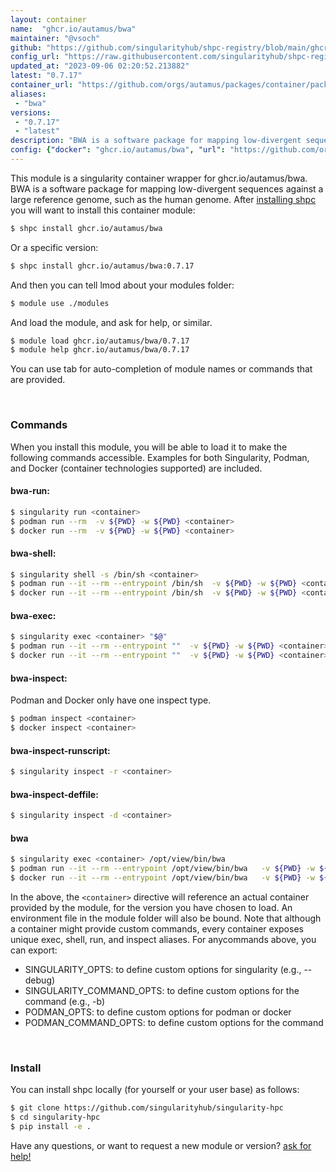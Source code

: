 ```yaml
---
layout: container
name:  "ghcr.io/autamus/bwa"
maintainer: "@vsoch"
github: "https://github.com/singularityhub/shpc-registry/blob/main/ghcr.io/autamus/bwa/container.yaml"
config_url: "https://raw.githubusercontent.com/singularityhub/shpc-registry/main/ghcr.io/autamus/bwa/container.yaml"
updated_at: "2023-09-06 02:20:52.213882"
latest: "0.7.17"
container_url: "https://github.com/orgs/autamus/packages/container/package/bwa"
aliases:
 - "bwa"
versions:
 - "0.7.17"
 - "latest"
description: "BWA is a software package for mapping low-divergent sequences against a large reference genome, such as the human genome."
config: {"docker": "ghcr.io/autamus/bwa", "url": "https://github.com/orgs/autamus/packages/container/package/bwa", "maintainer": "@vsoch", "description": "BWA is a software package for mapping low-divergent sequences against a large reference genome, such as the human genome.", "latest": {"0.7.17": "sha256:cec40797bbe92df24dc4ddf9e9c9cce44fe068bfbf27b0e3bc0b3b6be65b6e3a"}, "tags": {"0.7.17": "sha256:cec40797bbe92df24dc4ddf9e9c9cce44fe068bfbf27b0e3bc0b3b6be65b6e3a", "latest": "sha256:cec40797bbe92df24dc4ddf9e9c9cce44fe068bfbf27b0e3bc0b3b6be65b6e3a"}, "aliases": {"bwa": "/opt/view/bin/bwa"}}
---
```


This module is a singularity container wrapper for ghcr.io/autamus/bwa.
BWA is a software package for mapping low-divergent sequences against a large reference genome, such as the human genome.
After [installing shpc](#install) you will want to install this container module:


```bash
$ shpc install ghcr.io/autamus/bwa
```

Or a specific version:

```bash
$ shpc install ghcr.io/autamus/bwa:0.7.17
```

And then you can tell lmod about your modules folder:

```bash
$ module use ./modules
```

And load the module, and ask for help, or similar.

```bash
$ module load ghcr.io/autamus/bwa/0.7.17
$ module help ghcr.io/autamus/bwa/0.7.17
```

You can use tab for auto-completion of module names or commands that are provided.

<br>

### Commands

When you install this module, you will be able to load it to make the following commands accessible.
Examples for both Singularity, Podman, and Docker (container technologies supported) are included.

#### bwa-run:

```bash
$ singularity run <container>
$ podman run --rm  -v ${PWD} -w ${PWD} <container>
$ docker run --rm  -v ${PWD} -w ${PWD} <container>
```

#### bwa-shell:

```bash
$ singularity shell -s /bin/sh <container>
$ podman run --it --rm --entrypoint /bin/sh  -v ${PWD} -w ${PWD} <container>
$ docker run --it --rm --entrypoint /bin/sh  -v ${PWD} -w ${PWD} <container>
```

#### bwa-exec:

```bash
$ singularity exec <container> "$@"
$ podman run --it --rm --entrypoint ""  -v ${PWD} -w ${PWD} <container> "$@"
$ docker run --it --rm --entrypoint ""  -v ${PWD} -w ${PWD} <container> "$@"
```

#### bwa-inspect:

Podman and Docker only have one inspect type.

```bash
$ podman inspect <container>
$ docker inspect <container>
```

#### bwa-inspect-runscript:

```bash
$ singularity inspect -r <container>
```

#### bwa-inspect-deffile:

```bash
$ singularity inspect -d <container>
```


#### bwa

```bash
$ singularity exec <container> /opt/view/bin/bwa
$ podman run --it --rm --entrypoint /opt/view/bin/bwa   -v ${PWD} -w ${PWD} <container> -c " $@"
$ docker run --it --rm --entrypoint /opt/view/bin/bwa   -v ${PWD} -w ${PWD} <container> -c " $@"
```



In the above, the `<container>` directive will reference an actual container provided
by the module, for the version you have chosen to load. An environment file in the
module folder will also be bound. Note that although a container
might provide custom commands, every container exposes unique exec, shell, run, and
inspect aliases. For anycommands above, you can export:

 - SINGULARITY_OPTS: to define custom options for singularity (e.g., --debug)
 - SINGULARITY_COMMAND_OPTS: to define custom options for the command (e.g., -b)
 - PODMAN_OPTS: to define custom options for podman or docker
 - PODMAN_COMMAND_OPTS: to define custom options for the command

<br>

### Install

You can install shpc locally (for yourself or your user base) as follows:

```bash
$ git clone https://github.com/singularityhub/singularity-hpc
$ cd singularity-hpc
$ pip install -e .
```

Have any questions, or want to request a new module or version? [ask for help!](https://github.com/singularityhub/singularity-hpc/issues)